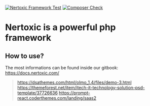 [![Nertoxic Framework Test](https://github.com/Nertoxic/nertoxic-internal/actions/workflows/nertoxic-php-test.yml/badge.svg)](https://github.com/Nertoxic/nertoxic-internal/actions/workflows/nertoxic-php-test.yml) [![Composer Check](https://github.com/Nertoxic/nertoxic-internal/actions/workflows/composer-check.yml/badge.svg)](https://github.com/Nertoxic/nertoxic-internal/actions/workflows/composer-check.yml)

# Nertoxic is a powerful php framework

## How to use?
The most informations can be found inside our gitbook: https://docs.nertoxic.com/

> https://dsathemes.com/html/olmo_1.4/files/demo-3.html
> https://themeforest.net/item/itech-it-technology-solution-psd-template/37726636
> https://prompt-react.coderthemes.com/landing/saas2
